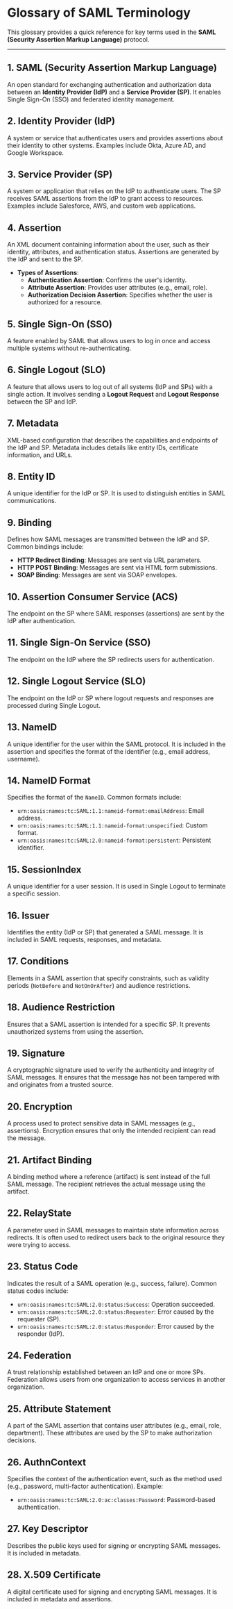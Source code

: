 # Glossary of SAML Terminology

This glossary provides a quick reference for key terms used in the **SAML (Security Assertion Markup Language)** protocol.

---

## 1. **SAML (Security Assertion Markup Language)**
An open standard for exchanging authentication and authorization data between an **Identity Provider (IdP)** and a **Service Provider (SP)**. It enables Single Sign-On (SSO) and federated identity management.

## 2. **Identity Provider (IdP)**
A system or service that authenticates users and provides assertions about their identity to other systems. Examples include Okta, Azure AD, and Google Workspace.

## 3. **Service Provider (SP)**
A system or application that relies on the IdP to authenticate users. The SP receives SAML assertions from the IdP to grant access to resources. Examples include Salesforce, AWS, and custom web applications.

## 4. **Assertion**
An XML document containing information about the user, such as their identity, attributes, and authentication status. Assertions are generated by the IdP and sent to the SP.
- **Types of Assertions**:
  - **Authentication Assertion**: Confirms the user's identity.
  - **Attribute Assertion**: Provides user attributes (e.g., email, role).
  - **Authorization Decision Assertion**: Specifies whether the user is authorized for a resource.

## 5. **Single Sign-On (SSO)**
A feature enabled by SAML that allows users to log in once and access multiple systems without re-authenticating.

## 6. **Single Logout (SLO)**
A feature that allows users to log out of all systems (IdP and SPs) with a single action. It involves sending a **Logout Request** and **Logout Response** between the SP and IdP.

## 7. **Metadata**
XML-based configuration that describes the capabilities and endpoints of the IdP and SP. Metadata includes details like entity IDs, certificate information, and URLs.

## 8. **Entity ID**
A unique identifier for the IdP or SP. It is used to distinguish entities in SAML communications.

## 9. **Binding**
Defines how SAML messages are transmitted between the IdP and SP. Common bindings include:
- **HTTP Redirect Binding**: Messages are sent via URL parameters.
- **HTTP POST Binding**: Messages are sent via HTML form submissions.
- **SOAP Binding**: Messages are sent via SOAP envelopes.

## 10. **Assertion Consumer Service (ACS)**
The endpoint on the SP where SAML responses (assertions) are sent by the IdP after authentication.

## 11. **Single Sign-On Service (SSO)**
The endpoint on the IdP where the SP redirects users for authentication.

## 12. **Single Logout Service (SLO)**
The endpoint on the IdP or SP where logout requests and responses are processed during Single Logout.

## 13. **NameID**
A unique identifier for the user within the SAML protocol. It is included in the assertion and specifies the format of the identifier (e.g., email address, username).

## 14. **NameID Format**
Specifies the format of the `NameID`. Common formats include:
- `urn:oasis:names:tc:SAML:1.1:nameid-format:emailAddress`: Email address.
- `urn:oasis:names:tc:SAML:1.1:nameid-format:unspecified`: Custom format.
- `urn:oasis:names:tc:SAML:2.0:nameid-format:persistent`: Persistent identifier.

## 15. **SessionIndex**
A unique identifier for a user session. It is used in Single Logout to terminate a specific session.

## 16. **Issuer**
Identifies the entity (IdP or SP) that generated a SAML message. It is included in SAML requests, responses, and metadata.

## 17. **Conditions**
Elements in a SAML assertion that specify constraints, such as validity periods (`NotBefore` and `NotOnOrAfter`) and audience restrictions.

## 18. **Audience Restriction**
Ensures that a SAML assertion is intended for a specific SP. It prevents unauthorized systems from using the assertion.

## 19. **Signature**
A cryptographic signature used to verify the authenticity and integrity of SAML messages. It ensures that the message has not been tampered with and originates from a trusted source.

## 20. **Encryption**
A process used to protect sensitive data in SAML messages (e.g., assertions). Encryption ensures that only the intended recipient can read the message.

## 21. **Artifact Binding**
A binding method where a reference (artifact) is sent instead of the full SAML message. The recipient retrieves the actual message using the artifact.

## 22. **RelayState**
A parameter used in SAML messages to maintain state information across redirects. It is often used to redirect users back to the original resource they were trying to access.

## 23. **Status Code**
Indicates the result of a SAML operation (e.g., success, failure). Common status codes include:
- `urn:oasis:names:tc:SAML:2.0:status:Success`: Operation succeeded.
- `urn:oasis:names:tc:SAML:2.0:status:Requester`: Error caused by the requester (SP).
- `urn:oasis:names:tc:SAML:2.0:status:Responder`: Error caused by the responder (IdP).

## 24. **Federation**
A trust relationship established between an IdP and one or more SPs. Federation allows users from one organization to access services in another organization.

## 25. **Attribute Statement**
A part of the SAML assertion that contains user attributes (e.g., email, role, department). These attributes are used by the SP to make authorization decisions.

## 26. **AuthnContext**
Specifies the context of the authentication event, such as the method used (e.g., password, multi-factor authentication). Example:
- `urn:oasis:names:tc:SAML:2.0:ac:classes:Password`: Password-based authentication.

## 27. **Key Descriptor**
Describes the public keys used for signing or encrypting SAML messages. It is included in metadata.

## 28. **X.509 Certificate**
A digital certificate used for signing and encrypting SAML messages. It is included in metadata and assertions.